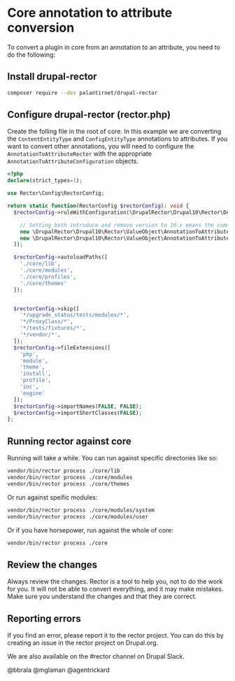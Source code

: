 # Core annotation to attribute conversion

To convert a plugin in core from an annotation to an attribute, you need to do the following:

## Install drupal-rector
```bash
composer require --dev palantirnet/drupal-rector
```

## Configure drupal-rector (rector.php)

Create the folling file in the root of core. In this example we are converting the `ContentEntityType` and `ConfigEntityType` annotations to attributes. If you want to convert other annotations, you will need to configure the `AnnotationToAttributeRector` with the appropriate `AnnotationToAttributeConfiguration` objects.

```php
<?php
declare(strict_types=1);

use Rector\Config\RectorConfig;

return static function(RectorConfig $rectorConfig): void {
  $rectorConfig->ruleWithConfiguration(\DrupalRector\Drupal10\Rector\Deprecation\AnnotationToAttributeRector::class, [

    // Setting both introduce and remove version to 10.x means the comments are not kept. Which is good for core. ;) 
    new \DrupalRector\Drupal10\Rector\ValueObject\AnnotationToAttributeConfiguration('10.0.0', '10.0.0', 'ContentEntityType', 'Drupal\Core\Entity\Attribute\ContentEntityType'),
    new \DrupalRector\Drupal10\Rector\ValueObject\AnnotationToAttributeConfiguration('10.0.0', '10.0.0', 'ConfigEntityType', 'Drupal\Core\Entity\Attribute\ConfigEntityType'),
  ]);

  $rectorConfig->autoloadPaths([
    './core/lib',
    './core/modules',
    './core/profiles',
    './core/themes'
  ]);


  $rectorConfig->skip([
    '*/upgrade_status/tests/modules/*',
    '*/ProxyClass/*',
    '*/tests/fixtures/*',
    '*/vendor/*',
  ]);
  $rectorConfig->fileExtensions([
    'php',
    'module',
    'theme',
    'install',
    'profile',
    'inc',
    'engine'
  ]);
  $rectorConfig->importNames(FALSE, FALSE);
  $rectorConfig->importShortClasses(FALSE);
};
```
## Running rector against core

Running will take a while. You can run against specific directories like so:

```bash
vendor/bin/rector process ./core/lib
vendor/bin/rector process ./core/modules
vendor/bin/rector process ./core/themes
```

Or run against speific modules:
    
```bash
vendor/bin/rector process ./core/modules/system
vendor/bin/rector process ./core/modules/user
```

Or if you have horsepower, run against the whole of core:

```bash
vendor/bin/rector process ./core
```

## Review the changes

Always review the changes. Rector is a tool to help you, not to do the work for you. It will not be able to convert everything, and it may make mistakes. Make sure you understand the changes and that they are correct.

## Reporting errors

If you find an error, please report it to the rector project. You can do this by creating an issue in the rector project on Drupal.org.

We are also available on the #rector channel on Drupal Slack.

@bbrala @mglaman @agentrickard
